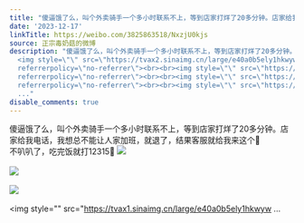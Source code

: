 ```yaml
---
title: "傻逼饿了么，叫个外卖骑手一个多小时联系不上，等到店家打烊了20多分钟。店家给我电话，我想总不能让人家加班，就退了，结果客服就给我来这个\U0001F923不叭叭了，吃完..."
date: '2023-12-17'
linkTitle: https://weibo.com/3825863518/NxzjU0kjs
source: 正宗毒奶菇的微博
description: "傻逼饿了么，叫个外卖骑手一个多小时联系不上，等到店家打烊了20多分钟。店家给我电话，我想总不能让人家加班，就退了，结果客服就给我来这个\U0001F923<br>不叭叭了，吃完饭就打12315\U0001F923
  <img style=\"\" src=\"https://tvax2.sinaimg.cn/large/e40a0b5ely1hkwywaj9i5j20v91von6o.jpg\"
  referrerpolicy=\"no-referrer\"><br><br><img style=\"\" src=\"https://tvax4.sinaimg.cn/large/e40a0b5ely1hkwywb5n95j20v91von9f.jpg\"
  referrerpolicy=\"no-referrer\"><br><br><img style=\"\" src=\"https://tvax3.sinaimg.cn/large/e40a0b5ely1hkwywc384fj20v91voe1n.jpg\"
  referrerpolicy=\"no-referrer\"><br><br><img style=\"\" src=\"https://tvax1.sinaimg.cn/large/e40a0b5ely1hkwyw
  ..."
disable_comments: true
---
```

傻逼饿了么，叫个外卖骑手一个多小时联系不上，等到店家打烊了20多分钟。店家给我电话，我想总不能让人家加班，就退了，结果客服就给我来这个🤣<br>不叭叭了，吃完饭就打12315🤣 <img style="" src="https://tvax2.sinaimg.cn/large/e40a0b5ely1hkwywaj9i5j20v91von6o.jpg" referrerpolicy="no-referrer"><br><br><img style="" src="https://tvax4.sinaimg.cn/large/e40a0b5ely1hkwywb5n95j20v91von9f.jpg" referrerpolicy="no-referrer"><br><br><img style="" src="https://tvax3.sinaimg.cn/large/e40a0b5ely1hkwywc384fj20v91voe1n.jpg" referrerpolicy="no-referrer"><br><br><img style="" src="https://tvax1.sinaimg.cn/large/e40a0b5ely1hkwyw ...